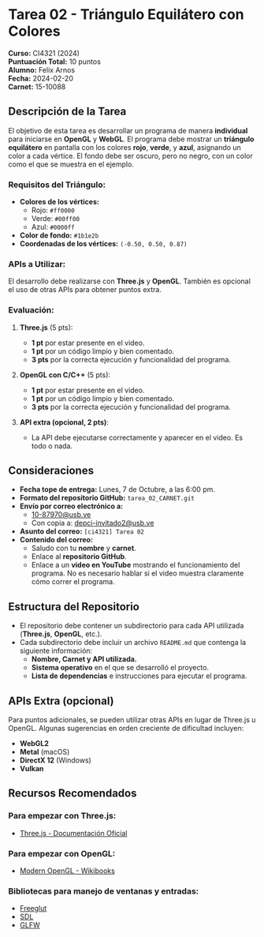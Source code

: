 # Tarea 02 - Triángulo Equilátero con Colores  
**Curso:** CI4321 (2024)  
**Puntuación Total:** 10 puntos   
**Alumno:** Felix Arnos   
**Fecha:** 2024-02-20   
**Carnet:** 15-10088   

## Descripción de la Tarea
El objetivo de esta tarea es desarrollar un programa de manera **individual** para iniciarse en **OpenGL** y **WebGL**. El programa debe mostrar un **triángulo equilátero** en pantalla con los colores **rojo**, **verde**, y **azul**, asignando un color a cada vértice. El fondo debe ser oscuro, pero no negro, con un color como el que se muestra en el ejemplo.

### Requisitos del Triángulo:
- **Colores de los vértices:**  
  - Rojo: `#ff0000`  
  - Verde: `#00ff00`  
  - Azul: `#0000ff`
- **Color de fondo:** `#1b1e2b`
- **Coordenadas de los vértices:** `(-0.50, 0.50, 0.87)`

### APIs a Utilizar:
El desarrollo debe realizarse con **Three.js** y **OpenGL**. También es opcional el uso de otras APIs para obtener puntos extra.

### Evaluación:
1. **Three.js** (5 pts):
   - **1 pt** por estar presente en el video.
   - **1 pt** por un código limpio y bien comentado.
   - **3 pts** por la correcta ejecución y funcionalidad del programa.
  
2. **OpenGL con C/C++** (5 pts):
   - **1 pt** por estar presente en el video.
   - **1 pt** por un código limpio y bien comentado.
   - **3 pts** por la correcta ejecución y funcionalidad del programa.

3. **API extra (opcional, 2 pts)**:
   - La API debe ejecutarse correctamente y aparecer en el video. Es todo o nada.

## Consideraciones
- **Fecha tope de entrega:** Lunes, 7 de Octubre, a las 6:00 pm.
- **Formato del repositorio GitHub:** `tarea_02_CARNET.git`
- **Envío por correo electrónico a:**  
  - 10-87970@usb.ve  
  - Con copia a: depci-invitado2@usb.ve
- **Asunto del correo:** `[ci4321] Tarea 02`
- **Contenido del correo:**
  - Saludo con tu **nombre** y **carnet**.
  - Enlace al **repositorio GitHub**.
  - Enlace a un **video en YouTube** mostrando el funcionamiento del programa. No es necesario hablar si el video muestra claramente cómo correr el programa.

## Estructura del Repositorio
- El repositorio debe contener un subdirectorio para cada API utilizada (**Three.js**, **OpenGL**, etc.).
- Cada subdirectorio debe incluir un archivo `README.md` que contenga la siguiente información:
  - **Nombre, Carnet y API utilizada.**
  - **Sistema operativo** en el que se desarrolló el proyecto.
  - **Lista de dependencias** e instrucciones para ejecutar el programa.

## APIs Extra (opcional)
Para puntos adicionales, se pueden utilizar otras APIs en lugar de Three.js u OpenGL. Algunas sugerencias en orden creciente de dificultad incluyen:
- **WebGL2**
- **Metal** (macOS)
- **DirectX 12** (Windows)
- **Vulkan**

## Recursos Recomendados
### Para empezar con Three.js:
- [Three.js - Documentación Oficial](https://threejs.org/docs/index.html#manual/en/introduction/Installation)

### Para empezar con OpenGL:
- [Modern OpenGL - Wikibooks](https://en.wikibooks.org/wiki/OpenGL_Programming/Modern_OpenGL_Introduction)

### Bibliotecas para manejo de ventanas y entradas:
- [Freeglut](https://freeglut.sourceforge.net/)
- [SDL](https://libsdl.org/)
- [GLFW](https://www.glfw.org/)